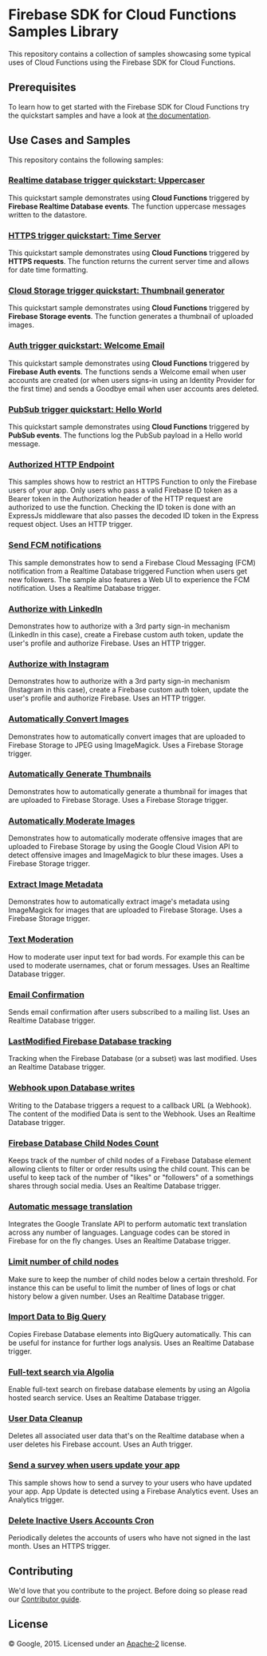 # Firebase SDK for Cloud Functions Samples Library

This repository contains a collection of samples showcasing some typical uses of Cloud Functions using the Firebase SDK for Cloud Functions.


## Prerequisites

To learn how to get started with the Firebase SDK for Cloud Functions try the quickstart samples and have a look at [the documentation](https://firebase.google.com/preview/functions/).


## Use Cases and Samples

This repository contains the following samples:

### [Realtime database trigger quickstart: Uppercaser](/quickstarts/uppercase)

This quickstart sample demonstrates using **Cloud Functions** triggered by **Firebase Realtime Database events**. The function uppercase messages written to the datastore.

### [HTTPS trigger quickstart: Time Server](/quickstarts/time-server)

This quickstart sample demonstrates using **Cloud Functions** triggered by **HTTPS requests**. The function returns the current server time and allows for date time formatting.

### [Cloud Storage trigger quickstart: Thumbnail generator](/quickstarts/thumbnails)

This quickstart sample demonstrates using **Cloud Functions** triggered by **Firebase Storage events**. The function generates a thumbnail of uploaded images.

### [Auth trigger quickstart: Welcome Email](/quickstarts/email-users)

This quickstart sample demonstrates using **Cloud Functions** triggered by **Firebase Auth events**. The functions sends a Welcome email when user accounts are created (or when users signs-in using an Identity Provider for the first time) and sends a Goodbye email when user accounts ares deleted.

### [PubSub trigger quickstart: Hello World](/quickstarts/pubsub-helloworld)

This quickstart sample demonstrates using **Cloud Functions** triggered by **PubSub events**. The functions log the PubSub payload in a Hello world message.

### [Authorized HTTP Endpoint](/authorized-https-endpoint)

This samples shows how to restrict an HTTPS Function to only the Firebase users of your app.
Only users who pass a valid Firebase ID token as a Bearer token in the Authorization header of the HTTP request are authorized to use the function.
Checking the ID token is done with an ExpressJs middleware that also passes the decoded ID token in the Express request object.
Uses an HTTP trigger.

### [Send FCM notifications](fcm-notifications)

This sample demonstrates how to send a Firebase Cloud Messaging (FCM) notification from a Realtime Database triggered Function when users get new followers. The sample also features a Web UI to experience the FCM notification.
Uses a Realtime Database trigger.

### [Authorize with LinkedIn](/linkedin-auth)

Demonstrates how to authorize with a 3rd party sign-in mechanism (LinkedIn in this case), create a Firebase custom auth token, update the user's profile and authorize Firebase.
Uses an HTTP trigger.

### [Authorize with Instagram](/instagram-auth)

Demonstrates how to authorize with a 3rd party sign-in mechanism (Instagram in this case), create a Firebase custom auth token, update the user's profile and authorize Firebase.
Uses an HTTP trigger.

### [Automatically Convert Images](/convert-images)

Demonstrates how to automatically convert images that are uploaded to Firebase Storage to JPEG using ImageMagick.
Uses a Firebase Storage trigger.

### [Automatically Generate Thumbnails](/generate-thumbnail)

Demonstrates how to automatically generate a thumbnail for images that are uploaded to Firebase Storage.
Uses a Firebase Storage trigger.

### [Automatically Moderate Images](/moderate-images)

Demonstrates how to automatically moderate offensive images that are uploaded to Firebase Storage by using the Google Cloud Vision API to detect offensive images and ImageMagick to blur these images.
Uses a Firebase Storage trigger.

### [Extract Image Metadata](/exif-images)

Demonstrates how to automatically extract image's metadata using ImageMagick for images that are uploaded to Firebase Storage.
Uses a Firebase Storage trigger.

### [Text Moderation](/text-moderation)

How to moderate user input text for bad words. For example this can be used to moderate usernames, chat or forum messages.
Uses an Realtime Database trigger.

### [Email Confirmation](/email-confirmation)

Sends email confirmation after users subscribed to a mailing list.
Uses an Realtime Database trigger.

### [LastModified Firebase Database tracking](/lastmodified-tracking)

Tracking when the Firebase Database (or a subset) was last modified.
Uses an Realtime Database trigger.

### [Webhook upon Database writes](/minimal-webhook)

Writing to the Database triggers a request to a callback URL (a Webhook). The content of the modified Data is sent to the Webhook.
Uses an Realtime Database trigger.

### [Firebase Database Child Nodes Count](/child-count)

Keeps track of the number of child nodes of a Firebase Database element allowing clients to filter or order results using the child count.
This can be useful to keep tack of the number of "likes" or "followers" of a somethings shares through social media.
Uses an Realtime Database trigger.

### [Automatic message translation](/message-translation)

Integrates the Google Translate API to perform automatic text translation across any number of languages. Language codes can be stored in Firebase for on the fly changes.
Uses an Realtime Database trigger.

### [Limit number of child nodes](/limit-children)

Make sure to keep the number of child nodes below a certain threshold. For instance this can be useful to limit the number of lines of logs or chat history below a given number.
Uses an Realtime Database trigger.

### [Import Data to Big Query](/bigquery-import)

Copies Firebase Database elements into BigQuery automatically. This can be useful for instance for further logs analysis.
Uses an Realtime Database trigger.

### [Full-text search via Algolia](/fulltext-search)

Enable full-text search on firebase database elements by using an Algolia hosted search service.
Uses an Realtime Database trigger.

### [User Data Cleanup](/user-data-cleanup)

Deletes all associated user data that's on the Realtime database when a user deletes his Firebase account.
Uses an Auth trigger.

### [Send a survey when users update your app](/survery-app-updated)

This sample shows how to send a survey to your users who have updated your app. App Update is detected using a Firebase Analytics event.
Uses an Analytics trigger.

### [Delete Inactive Users Accounts Cron](/delete-unused-accounts-cron)

Periodically deletes the accounts of users who have not signed in the last month.
Uses an HTTPS trigger.


## Contributing

We'd love that you contribute to the project. Before doing so please read our [Contributor guide](CONTRIBUTING.md).


## License

© Google, 2015. Licensed under an [Apache-2](LICENSE) license.
